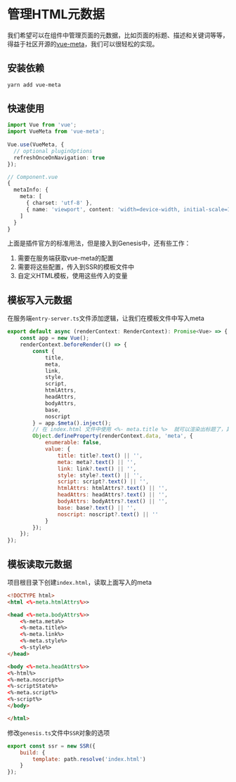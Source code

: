 # 管理HTML元数据
我们希望可以在组件中管理页面的元数据，比如页面的标题、描述和关键词等等，得益于社区开源的[vue-meta](https://vue-meta.nuxtjs.org)，我们可以很轻松的实现。

## 安装依赖
```bash
yarn add vue-meta
```

## 快速使用
```typescript
import Vue from 'vue';
import VueMeta from 'vue-meta';
 
Vue.use(VueMeta, {
  // optional pluginOptions
  refreshOnceOnNavigation: true
});

```
```typescript
// Component.vue
{
  metaInfo: {
    meta: [
      { charset: 'utf-8' },
      { name: 'viewport', content: 'width=device-width, initial-scale=1' }
    ]
  }
}
```
上面是插件官方的标准用法，但是接入到Genesis中，还有些工作：
1. 需要在服务端获取vue-meta的配置
2. 需要将这些配置，传入到SSR的模板文件中
3. 自定义HTML模板，使用这些传入的变量

## 模板写入元数据
在服务端`entry-server.ts`文件添加逻辑，让我们在模板文件中写入meta
```javascript
export default async (renderContext: RenderContext): Promise<Vue> => {
    const app = new Vue();
    renderContext.beforeRender(() => {
        const {
            title,
            meta,
            link,
            style,
            script,
            htmlAttrs,
            headAttrs,
            bodyAttrs,
            base,
            noscript
        } = app.$meta().inject();
        // 在 index.html 文件中使用 <%- meta.title %>  就可以渲染出标题了，其它的举一反三
        Object.defineProperty(renderContext.data, 'meta', {
            enumerable: false,
            value: {
                title: title?.text() || '',
                meta: meta?.text() || '',
                link: link?.text() || '',
                style: style?.text() || '',
                script: script?.text() || '',
                htmlAttrs: htmlAttrs?.text() || '',
                headAttrs: headAttrs?.text() || '',
                bodyAttrs: bodyAttrs?.text() || '',
                base: base?.text() || '',
                noscript: noscript?.text() || ''
            }
        });
    });
});
```

## 模板读取元数据
项目根目录下创建`index.html`，读取上面写入的meta
```html
<!DOCTYPE html>
<html <%-meta.htmlAttrs%>>

<head <%-meta.bodyAttrs%>>
    <%-meta.meta%>
    <%-meta.title%>
    <%-meta.link%>
    <%-meta.style%>
    <%-style%>
</head>

<body <%-meta.headAttrs%>>
<%-html%>
<%-meta.noscript%>
<%-scriptState%>
<%-meta.script%>
<%-script%>
</body>

</html>
```
修改`genesis.ts`文件中`SSR`对象的选项
```javascript
export const ssr = new SSR({
    build: {
        template: path.resolve('index.html')
    }
});
```